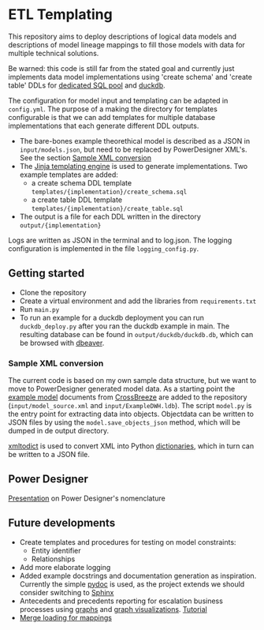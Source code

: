 # ETL Templating

This repository aims to deploy descriptions of logical data models and descriptions of model lineage mappings to fill those models with data for multiple technical solutions.

Be warned: this code is still far from the stated goal and currently just implements data model implementations using 'create schema' and 'create table' DDLs for [dedicated SQL pool](https://learn.microsoft.com/en-us/azure/synapse-analytics/sql-data-warehouse/sql-data-warehouse-overview-what-is) and [duckdb](https://duckdb.org/).

The configuration for model input and templating can be adapted in ```config.yml```. The purpose of a making the directory for templates configurable is that we can add templates for multiple database implementations that each generate different DDL outputs.

* The bare-bones example theorethical model is described as a JSON in ```input/models.json```, but need to be replaced by PowerDesigner XML's. See the section [Sample XML conversion](#sample-xml-conversion)
* The [Jinja templating engine](https://jinja.palletsprojects.com/en/stable/templates/) is used to generate implementations. Two example templates are added:
  * a create schema DDL template ```templates/{implementation}/create_schema.sql```
  * a create table DDL template ```templates/{implementation}/create_table.sql```
* The output is a file for each DDL written in the directory ```output/{implementation}```

Logs are written as JSON in the terminal and to log.json. The logging configuration is implemented in the file ```logging_config.py```.

## Getting started

* Clone the repository
* Create a virtual environment and add the libraries from ```requirements.txt```
* Run ```main.py```
* To run an example for a duckdb deployment you can run ```duckdb_deploy.py``` after you ran the duckdb example in main. The resulting database can be found in ```output/duckdb/duckdb.db```, which can be browsed with [dbeaver](https://duckdb.org/docs/guides/sql_editors/dbeaver.html).

### Sample XML conversion

The current code is based on my own sample data structure, but we want to move to PowerDesigner generated model data. As a starting point the [example model](https://generate.x-breeze.com/docs/3.1/Examples/) documents from [CrossBreeze](https://crossbreeze.nl/) are added to the repository (```input/model_source.xml``` and ```input/ExampleDWH.ldb```). The script ```model.py``` is the entry point for extracting data into objects. Objectdata can be written to JSON files by using the ```model.save_objects_json``` method, which will be dumped in de output directory.

[xmltodict](https://pypi.org/project/xmltodict/) is used to convert XML into Python [dictionaries](https://realpython.com/python-dicts/), which in turn can be written to a JSON file.


## Power Designer

[Presentation](https://docs.google.com/presentation/d/e/2PACX-1vSz0YO-Zb-OxNcQNjBMmwl-HqMe3lqDiZ2mH8qlQZGwpCddTSVQRgFPpJm3Dkvh5JsThuhzpjZtZWUj/pub?start=false&loop=false&delayms=3000) on  Power Designer's nomenclature

## Future developments

* Create templates and procedures for testing on model constraints:
  * Entity identifier
  * Relationships
* Add more elaborate logging
* Added example docstrings and documentation generation as inspiration. Currently the simple [pydoc](https://docs.python.org/3/library/pydoc.html) is used, as the project extends we should consider switching to [Sphinx](https://www.sphinx-doc.org/en/master/)
* Antecedents and precedents reporting for escalation business processes using [graphs](https://python.igraph.org/en/latest/tutorial.html) and [graph visualizations](https://networkx.org/). [Tutorial](https://www.youtube.com/watch?v=D8zXTiOLrYA&ab_channel=PythonTutorialsforDigitalHumanities)
* [Merge loading for mappings](https://techcommunity.microsoft.com/blog/azuresynapseanalyticsblog/merge-t-sql-for-dedicated-sql-pools-is-now-ga/3634331)
